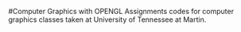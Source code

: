 #Computer Graphics with OPENGL
Assignments codes for computer graphics classes taken at University of Tennessee at Martin.
